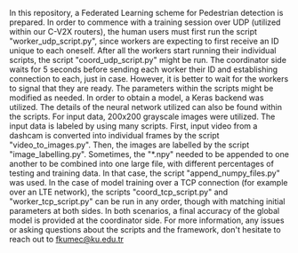 In this repository, a Federated Learning scheme for Pedestrian detection is prepared. In order to commence with a training session over UDP (utilized within our C-V2X routers), the human users must first run the script "worker_udp_script.py", since workers are expecting to first receive an ID unique to each oneself. After all the workers start running their individual scripts, the script "coord_udp_script.py" might be run. The coordinator side waits for 5 seconds before sending each worker their ID and establishing connection to each, just in case. However, it is better to wait for the workers to signal that they are ready. The parameters within the scripts might be modified as needed. In order to obtain a model, a Keras backend was utilized. The details of the neural network utilized can also be found within the scripts. For input data, 200x200 grayscale images were utilized. The input data is labeled by using many scripts. First, input video from a dashcam is converted into individual frames by the script "video_to_images.py". Then, the images are labelled by the script "image_labelling.py". Sometimes, the "*.npy" needed to be appended to one another to be combined into one large file, with different percentages of testing and training data. In that case, the script "append_numpy_files.py" was used. In the case of model training over a TCP connection (for example over an LTE network), the scripts "coord_tcp_script.py" and "worker_tcp_script.py" can be run in any order, though with matching initial parameters at both sides. In both scenarios, a final accuracy of the global model is provided at the coordinator side. For more information, any issues or asking questions about the scripts and the framework, don't hesitate to reach out to fkumec@ku.edu.tr
